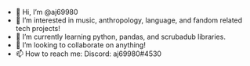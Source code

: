 - 👋 Hi, I’m @aj69980
- 👀 I’m interested in music, anthropology, language, and fandom related tech projects!
- 🌱 I’m currently learning python, pandas, and scrubadub libraries.
- 💞️ I’m looking to collaborate on anything!
- 📫 How to reach me: Discord: aj69980#4530

<!---
aj69980/aj69980 is a ✨ special ✨ repository because its `README.md` (this file) appears on your GitHub profile.
You can click the Preview link to take a look at your changes.
--->
